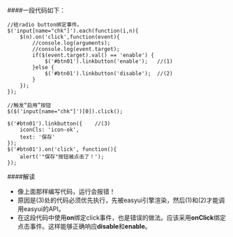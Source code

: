 
####一段代码如下：

    //给radio button绑定事件。
    $('input[name="chk"]').each(function(i,n){
        $(n).on('click',function(event){
            //console.log(arguments);
            //console.log(event.target);
            if($(event.target).val() == 'enable') {
                $('#btn01').linkbutton('enable');	//(1)
            }else {
                $('#btn01').linkbutton('disable');	//(2)
            }
        });
    });

    //触发“启用”按钮
    $($('input[name="chk"]')[0]).click();

    $('#btn01').linkbutton({	//(3)
        iconCls: 'icon-ok',
        text: '保存'
    });
    $('#btn01').on('click', function(){
        alert('"保存"按钮被点击了！');
    });

####解读
- 像上面那样编写代码，运行会报错！
- 原因是\(3\)处的代码必须优先执行，先被easyui引擎渲染，然后\(1\)和\(2\)才能调用easyui的API。
- 在这段代码中使用**on**绑定click事件，也是错误的做法。应该采用**onClick**绑定点击事件。这样能够正确响应**disable**和**enable**。
 

